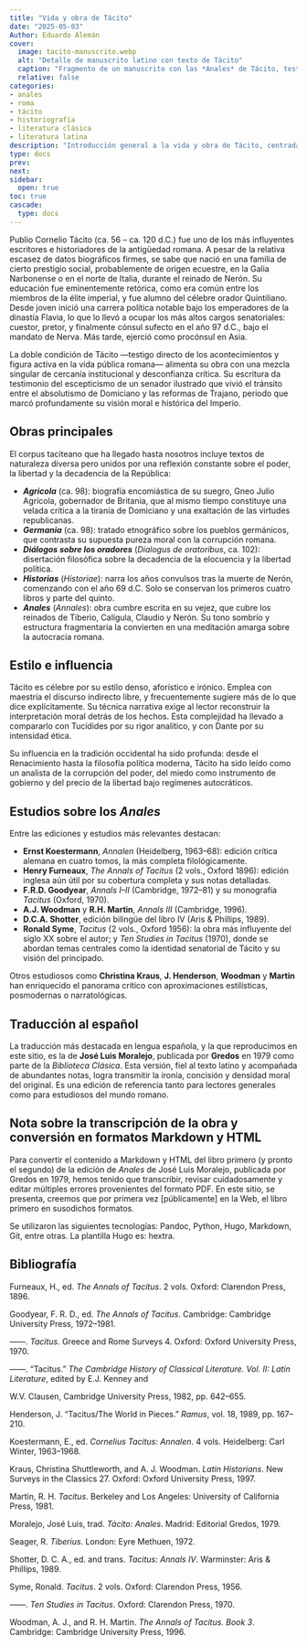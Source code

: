 ```yaml
---
title: "Vida y obra de Tácito"
date: "2025-05-03"
Author: Eduardo Alemán
cover:
  image: tacito-manuscrito.webp
  alt: "Detalle de manuscrito latino con texto de Tácito"
  caption: "Fragmento de un manuscrito con las *Anales* de Tácito, testimonio de su compleja transmisión textual."
  relative: false
categories:
- anales
- roma
- tácito
- historiografía
- literatura clásica
- literatura latina
description: "Introducción general a la vida y obra de Tácito, centrada en los Anales y acompañada de una bibliografía crítica con ediciones y estudios fundamentales en inglés, alemán y español."
type: docs
prev: 
next: 
sidebar:
  open: true
toc: true
cascade:
  type: docs
---
```


Publio Cornelio Tácito (ca. 56 – ca. 120 d.C.) fue uno de los más influyentes escritores e historiadores de la antigüedad romana. A pesar de la relativa escasez de datos biográficos firmes, se sabe que nació en una familia de cierto prestigio social, probablemente de origen ecuestre, en la Galia Narbonense o en el norte de Italia, durante el reinado de Nerón. Su educación fue eminentemente retórica, como era común entre los miembros de la élite imperial, y fue alumno del célebre orador Quintiliano. Desde joven inició una carrera política notable bajo los emperadores de la dinastía Flavia, lo que lo llevó a ocupar los más altos cargos senatoriales: cuestor, pretor, y finalmente cónsul sufecto en el año 97 d.C., bajo el mandato de Nerva. Más tarde, ejerció como procónsul en Asia.

La doble condición de Tácito —testigo directo de los acontecimientos y figura activa en la vida pública romana— alimenta su obra con una mezcla singular de cercanía institucional y desconfianza crítica. Su escritura da testimonio del escepticismo de un senador ilustrado que vivió el tránsito entre el absolutismo de Domiciano y las reformas de Trajano, periodo que marcó profundamente su visión moral e histórica del Imperio.

## Obras principales

El corpus taciteano que ha llegado hasta nosotros incluye textos de naturaleza diversa pero unidos por una reflexión constante sobre el poder, la libertad y la decadencia de la República:

- **_Agricola_** (ca. 98): biografía encomiástica de su suegro, Gneo Julio Agrícola, gobernador de Britania, que al mismo tiempo constituye una velada crítica a la tiranía de Domiciano y una exaltación de las virtudes republicanas.
- **_Germania_** (ca. 98): tratado etnográfico sobre los pueblos germánicos, que contrasta su supuesta pureza moral con la corrupción romana.
- **_Diálogos sobre los oradores_** (_Dialogus de oratoribus_, ca. 102): disertación filosófica sobre la decadencia de la elocuencia y la libertad política.
- **_Historias_** (_Historiae_): narra los años convulsos tras la muerte de Nerón, comenzando con el año 69 d.C. Solo se conservan los primeros cuatro libros y parte del quinto.
- **_Anales_** (_Annales_): obra cumbre escrita en su vejez, que cubre los reinados de Tiberio, Calígula, Claudio y Nerón. Su tono sombrío y estructura fragmentaria la convierten en una meditación amarga sobre la autocracia romana.

## Estilo e influencia

Tácito es célebre por su estilo denso, aforístico e irónico. Emplea con maestría el discurso indirecto libre, y frecuentemente sugiere más de lo que dice explícitamente. Su técnica narrativa exige al lector reconstruir la interpretación moral detrás de los hechos. Esta complejidad ha llevado a compararlo con Tucídides por su rigor analítico, y con Dante por su intensidad ética.

Su influencia en la tradición occidental ha sido profunda: desde el Renacimiento hasta la filosofía política moderna, Tácito ha sido leído como un analista de la corrupción del poder, del miedo como instrumento de gobierno y del precio de la libertad bajo regímenes autocráticos.

## Estudios sobre los *Anales*

Entre las ediciones y estudios más relevantes destacan:

- **Ernst Koestermann**, _Annalen_ (Heidelberg, 1963–68): edición crítica alemana en cuatro tomos, la más completa filológicamente.
- **Henry Furneaux**, _The Annals of Tacitus_ (2 vols., Oxford 1896): edición inglesa aún útil por su cobertura completa y sus notas detalladas.
- **F.R.D. Goodyear**, _Annals I–II_ (Cambridge, 1972–81) y su monografía _Tacitus_ (Oxford, 1970).
- **A.J. Woodman** y **R.H. Martin**, _Annals III_ (Cambridge, 1996).
- **D.C.A. Shotter**, edición bilingüe del libro IV (Aris & Phillips, 1989).
- **Ronald Syme**, _Tacitus_ (2 vols., Oxford 1956): la obra más influyente del siglo XX sobre el autor; y _Ten Studies in Tacitus_ (1970), donde se abordan temas centrales como la identidad senatorial de Tácito y su visión del principado.

Otros estudiosos como **Christina Kraus**, **J. Henderson**, **Woodman** y **Martin** han enriquecido el panorama crítico con aproximaciones estilísticas, posmodernas o narratológicas.

## Traducción al español

La traducción más destacada en lengua española, y la que reproducimos en este sitio, es la de **José Luis Moralejo**, publicada por **Gredos** en 1979 como parte de la *Biblioteca Clásica*. Esta versión, fiel al texto latino y acompañada de abundantes notas, logra transmitir la ironía, concisión y densidad moral del original. Es una edición de referencia tanto para lectores generales como para estudiosos del mundo romano.

## Nota sobre la transcripción de la obra y conversión en formatos Markdown y HTML

Para convertir el contenido a Markdown y HTML del libro primero (y pronto el segundo) de la edición de *Anales* de José Luis Moralejo, publicada por Gredos en 1979, hemos tenido que transcribir, revisar cuidadosamente y editar múltiples errores provenientes del formato PDF. En este sitio, se presenta, creemos que por primera vez [públicamente\] en la Web, el libro primero en susodichos formatos.

Se utilizaron las siguientes tecnologías: Pandoc, Python, Hugo, Markdown, Git, entre otras. La plantilla Hugo es: hextra.

## Bibliografía

Furneaux, H., ed. *The Annals of Tacitus*. 2 vols. Oxford: Clarendon Press, 1896.

Goodyear, F. R. D., ed. *The Annals of Tacitus*. Cambridge: Cambridge University Press, 1972–1981.

——. *Tacitus*. Greece and Rome Surveys 4. Oxford: Oxford University Press, 1970.

——. “Tacitus.” *The Cambridge History of Classical Literature. Vol. II: Latin Literature*, edited by E.J. Kenney and 

W.V. Clausen, Cambridge University Press, 1982, pp. 642–655.

Henderson, J. “Tacitus/The World in Pieces.” *Ramus*, vol. 18, 1989, pp. 167–210.

Koestermann, E., ed. *Cornelius Tacitus: Annalen*. 4 vols. Heidelberg: Carl Winter, 1963–1968.

Kraus, Christina Shuttleworth, and A. J. Woodman. *Latin Historians*. New Surveys in the Classics 27. Oxford: Oxford University Press, 1997.

Martin, R. H. *Tacitus*. Berkeley and Los Angeles: University of California Press, 1981.

Moralejo, José Luis, trad. *Tácito: Anales*. Madrid: Editorial Gredos, 1979.

Seager, R. *Tiberius*. London: Eyre Methuen, 1972.

Shotter, D. C. A., ed. and trans. *Tacitus: Annals IV*. Warminster: Aris & Phillips, 1989.

Syme, Ronald. *Tacitus*. 2 vols. Oxford: Clarendon Press, 1956.

——. *Ten Studies in Tacitus*. Oxford: Clarendon Press, 1970.

Woodman, A. J., and R. H. Martin. *The Annals of Tacitus. Book 3*. Cambridge: Cambridge University Press, 1996.

